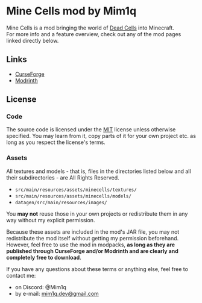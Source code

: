 # Mine Cells mod by Mim1q

Mine Cells is a mod bringing the world of [Dead Cells](https://dead-cells.com) into Minecraft.  
For more info and a feature overview, check out any of the mod pages linked directly below.

## Links

- [CurseForge](https://www.curseforge.com/minecraft/mc-mods/minecells)
- [Modrinth](https://modrinth.com/mod/minecells)

## License

### Code
The source code is licensed under the [MIT](LICENSE) license unless otherwise specified. You may learn from it, copy parts of it for your own project etc. as long as you respect the license's terms.

### Assets
All textures and models - that is, files in the directories listed below and all their subdirectories - are All Rights Reserved.

- `src/main/resources/assets/minecells/textures/`
- `src/main/resources/assets/minecells/models/`
- `datagen/src/main/resources/images/`

You **may not** reuse those in your own projects or redistribute them in any way without my explicit permission.

Because these assets are included in the mod's JAR file, you may not redistribute the mod itself without getting my
permission beforehand. However, feel free to use the mod in modpacks, **as long as they are published through
CurseForge and/or Modrinth and are clearly and completely free to download**.

If you have any questions about these terms or anything else, feel free to contact me:
- on Discord: @Mim1q
- by e-mail: [mim1q.dev@gmail.com](mailto:mim1q.dev@gmail.com)
